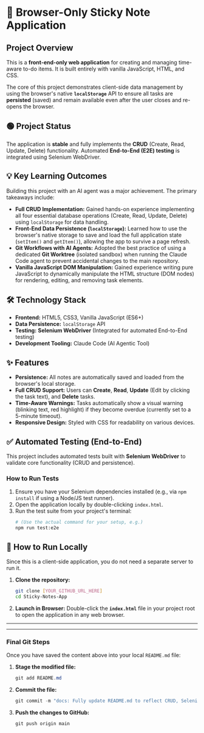 # 📝 Browser-Only Sticky Note Application

## Project Overview

This is a **front-end-only web application** for creating and managing time-aware to-do items. It is built entirely with vanilla JavaScript, HTML, and CSS.

The core of this project demonstrates client-side data management by using the browser's native **`localStorage`** API to ensure all tasks are **persisted** (saved) and remain available even after the user closes and re-opens the browser.

## 🟢 Project Status

The application is **stable** and fully implements the **CRUD** (Create, Read, Update, Delete) functionality. Automated **End-to-End (E2E) testing** is integrated using Selenium WebDriver.

## 💡 Key Learning Outcomes

Building this project with an AI agent was a major achievement. The primary takeaways include:

* **Full CRUD Implementation:** Gained hands-on experience implementing all four essential database operations (Create, Read, Update, Delete) using `localStorage` for data handling.
* **Front-End Data Persistence (`localStorage`):** Learned how to use the browser's native storage to save and load the full application state (`setItem()` and `getItem()`), allowing the app to survive a page refresh.
* **Git Workflows with AI Agents:** Adopted the best practice of using a dedicated **Git Worktree** (isolated sandbox) when running the Claude Code agent to prevent accidental changes to the main repository.
* **Vanilla JavaScript DOM Manipulation:** Gained experience writing pure JavaScript to dynamically manipulate the HTML structure (DOM nodes) for rendering, editing, and removing task elements.

## 🛠️ Technology Stack

* **Frontend:** HTML5, CSS3, Vanilla JavaScript (ES6+)
* **Data Persistence:** `localStorage` API
* **Testing:** **Selenium WebDriver** (Integrated for automated End-to-End testing)
* **Development Tooling:** Claude Code (AI Agentic Tool)

## ✨ Features

* **Persistence:** All notes are automatically saved and loaded from the browser's local storage.
* **Full CRUD Support:** Users can **Create**, **Read**, **Update** (Edit by clicking the task text), and **Delete** tasks.
* **Time-Aware Warnings:** Tasks automatically show a visual warning (blinking text, red highlight) if they become overdue (currently set to a 5-minute timeout).
* **Responsive Design:** Styled with CSS for readability on various devices.

## ✅ Automated Testing (End-to-End)

This project includes automated tests built with **Selenium WebDriver** to validate core functionality (CRUD and persistence).

### How to Run Tests

1.  Ensure you have your Selenium dependencies installed (e.g., via `npm install` if using a Node/JS test runner).
2.  Open the application locally by double-clicking `index.html`.
3.  Run the test suite from your project's terminal:
    ```bash
    # (Use the actual command for your setup, e.g.)
    npm run test:e2e
    ```

## 🚀 How to Run Locally

Since this is a client-side application, you do not need a separate server to run it.

1.  **Clone the repository:**
    ```bash
    git clone [YOUR_GITHUB_URL_HERE]
    cd Sticky-Notes-App
    ```
2.  **Launch in Browser:** Double-click the **`index.html`** file in your project root to open the application in any web browser.

---
---

### Final Git Steps

Once you have saved the content above into your local `README.md` file:

1.  **Stage the modified file:**
    ```powershell
    git add README.md
    ```

2.  **Commit the file:**
    ```powershell
    git commit -m "docs: Fully update README.md to reflect CRUD, Selenium testing, and key learning outcomes"
    ```

3.  **Push the changes to GitHub:**
    ```powershell
    git push origin main
    ```